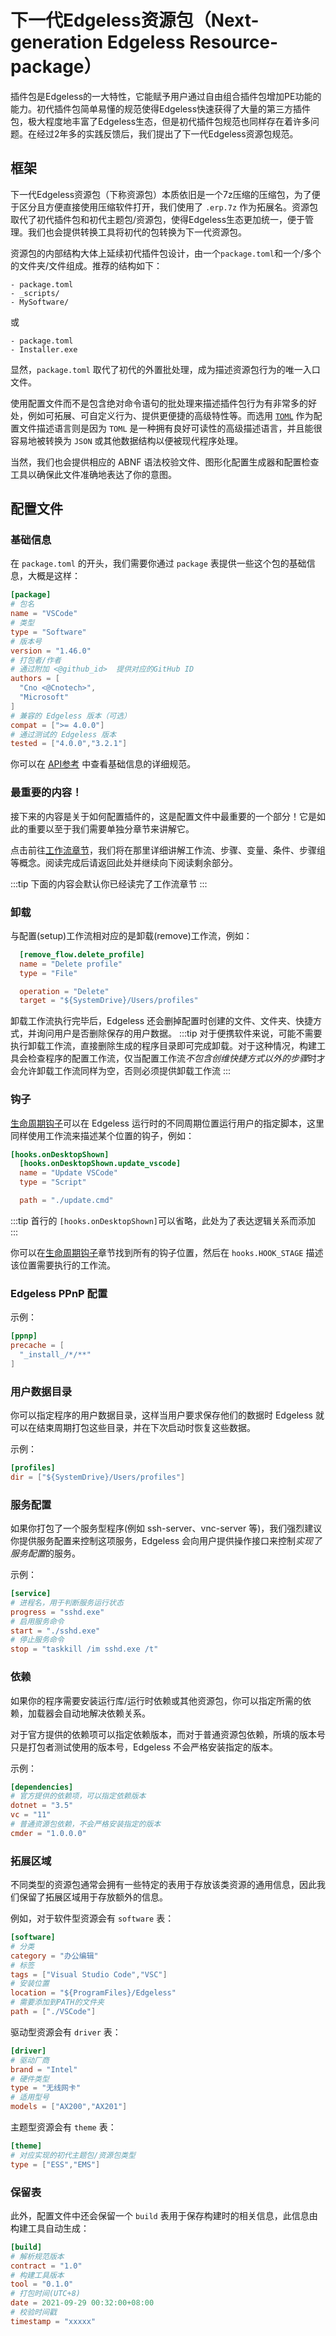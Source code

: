 # 下一代Edgeless资源包（Next-generation Edgeless Resource-package）
插件包是Edgeless的一大特性，它能赋予用户通过自由组合插件包增加PE功能的能力。初代插件包简单易懂的规范使得Edgeless快速获得了大量的第三方插件包，极大程度地丰富了Edgeless生态，但是初代插件包规范也同样存在着许多问题。在经过2年多的实践反馈后，我们提出了下一代Edgeless资源包规范。

## 框架

下一代Edgeless资源包（下称资源包）本质依旧是一个7z压缩的压缩包，为了便于区分且方便直接使用压缩软件打开，我们使用了 `.erp.7z` 作为拓展名。资源包取代了初代插件包和初代主题包/资源包，使得Edgeless生态更加统一，便于管理。我们也会提供转换工具将初代的包转换为下一代资源包。

资源包的内部结构大体上延续初代插件包设计，由一个`package.toml`和一个/多个的文件夹/文件组成。推荐的结构如下：

```
- package.toml
- _scripts/
- MySoftware/
```

或

```
- package.toml
- Installer.exe
```

显然，`package.toml` 取代了初代的外置批处理，成为描述资源包行为的唯一入口文件。

使用配置文件而不是包含绝对命令语句的批处理来描述插件包行为有非常多的好处，例如可拓展、可自定义行为、提供更便捷的高级特性等。而选用 [`TOML`](https://toml.io/cn/) 作为配置文件描述语言则是因为 `TOML` 是一种拥有良好可读性的高级描述语言，并且能很容易地被转换为 `JSON` 或其他数据结构以便被现代程序处理。

当然，我们也会提供相应的 ABNF 语法校验文件、图形化配置生成器和配置检查工具以确保此文件准确地表达了你的意图。

## 配置文件
### 基础信息

在 `package.toml` 的开头，我们需要你通过 `package` 表提供一些这个包的基础信息，大概是这样：
```toml
[package]
# 包名
name = "VSCode"
# 类型
type = "Software"
# 版本号
version = "1.46.0"
# 打包者/作者
# 通过附加 <@github_id>  提供对应的GitHub ID
authors = [
  "Cno <@Cnotech>",
  "Microsoft"
]
# 兼容的 Edgeless 版本（可选）
compat = [">= 4.0.0"]
# 通过测试的 Edgeless 版本
tested = ["4.0.0","3.2.1"]
```

你可以在 [API参考](api.md#基础信息) 中查看基础信息的详细规范。

### 最重要的内容！
接下来的内容是关于如何配置插件的，这是配置文件中最重要的一个部分！它是如此的重要以至于我们需要单独分章节来讲解它。

点击前往[工作流章节](workflow.md)，我们将在那里详细讲解工作流、步骤、变量、条件、步骤组等概念。阅读完成后请返回此处并继续向下阅读剩余部分。

:::tip
下面的内容会默认你已经读完了工作流章节
:::
### 卸载
与配置(setup)工作流相对应的是卸载(remove)工作流，例如：
```toml
  [remove_flow.delete_profile]
  name = "Delete profile"
  type = "File"

  operation = "Delete"
  target = "${SystemDrive}/Users/profiles"
```
卸载工作流执行完毕后，Edgeless 还会删掉配置时创建的文件、文件夹、快捷方式，并询问用户是否删除保存的用户数据。
:::tip
对于便携软件来说，可能不需要执行卸载工作流，直接删除生成的程序目录即可完成卸载。对于这种情况，构建工具会检查程序的配置工作流，仅当配置工作流*不包含创维快捷方式以外的步骤*时才会允许卸载工作流同样为空，否则必须提供卸载工作流
:::
### 钩子 <Badge text="可选" />
[生命周期钩子](../../playground/hooks.md)可以在 Edgeless 运行时的不同周期位置运行用户的指定脚本，这里同样使用工作流来描述某个位置的钩子，例如：
```toml
[hooks.onDesktopShown]
  [hooks.onDesktopShown.update_vscode]
  name = "Update VSCode"
  type = "Script"

  path = "./update.cmd"
```
:::tip
首行的 `[hooks.onDesktopShown]`可以省略，此处为了表达逻辑关系而添加
:::

你可以在[生命周期钩子](../../playground/hooks.md#启动周期)章节找到所有的钩子位置，然后在 `hooks.HOOK_STAGE` 描述该位置需要执行的工作流。

### Edgeless PPnP 配置 <Badge text="可选" />
<!--TODO:等待补充相关内容-->
示例：
```toml
[ppnp]
precache = [
  "_install_/*/**"
]
```

### 用户数据目录 <Badge text="可选" />
你可以指定程序的用户数据目录，这样当用户要求保存他们的数据时 Edgeless 就可以在结束周期打包这些目录，并在下次启动时恢复这些数据。

示例：
```toml
[profiles]
dir = ["${SystemDrive}/Users/profiles"]
```

### 服务配置 <Badge text="可选" />
如果你打包了一个服务型程序(例如 ssh-server、vnc-server 等)，我们强烈建议你提供服务配置来控制这项服务，Edgeless 会向用户提供操作接口来控制*实现了服务配置*的服务。

示例：
```toml
[service]
# 进程名，用于判断服务运行状态
progress = "sshd.exe"
# 启用服务命令
start = "./sshd.exe"
# 停止服务命令
stop = "taskkill /im sshd.exe /t"
```

### 依赖 <Badge text="可选" />
如果你的程序需要安装运行库/运行时依赖或其他资源包，你可以指定所需的依赖，加载器会自动地解决依赖关系。

对于官方提供的依赖项可以指定依赖版本，而对于普通资源包依赖，所填的版本号只是打包者测试使用的版本号，Edgeless 不会严格安装指定的版本。

示例：
```toml
[dependencies]
# 官方提供的依赖项，可以指定依赖版本
dotnet = "3.5"
vc = "11"
# 普通资源包依赖，不会严格安装指定的版本
cmder = "1.0.0.0"
```

### 拓展区域
不同类型的资源包通常会拥有一些特定的表用于存放该类资源的通用信息，因此我们保留了拓展区域用于存放额外的信息。

例如，对于软件型资源会有 `software` 表：
```toml
[software]
# 分类
category = "办公编辑"
# 标签
tags = ["Visual Studio Code","VSC"]
# 安装位置
location = "${ProgramFiles}/Edgeless"
# 需要添加到PATH的文件夹
path = ["./VSCode"]
```

驱动型资源会有 `driver` 表：
```toml
[driver]
# 驱动厂商
brand = "Intel"
# 硬件类型
type = "无线网卡"
# 适用型号
models = ["AX200","AX201"]
```

主题型资源会有 `theme` 表：
```toml
[theme]
# 对应实现的初代主题包/资源包类型
type = ["ESS","EMS"]
```

### 保留表
此外，配置文件中还会保留一个 `build` 表用于保存构建时的相关信息，此信息由构建工具自动生成：
```toml
[build]
# 解析规范版本
contract = "1.0"
# 构建工具版本
tool = "0.1.0"
# 打包时间(UTC+8)
date = 2021-09-29 00:32:00+08:00
# 校验时间戳
timestamp = "xxxxx"
```